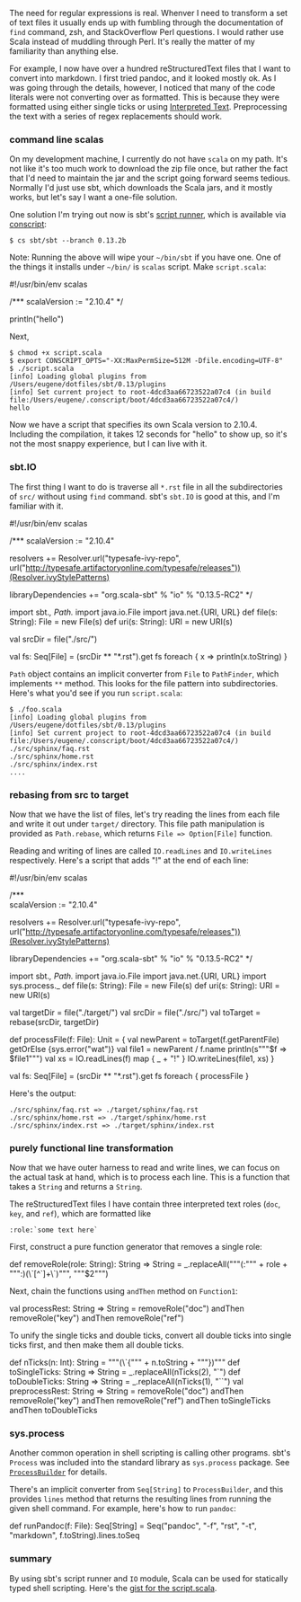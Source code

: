   [1]: http://docutils.sourceforge.net/docs/ref/rst/restructuredtext.html#interpreted-text
  [2]: http://www.scala-sbt.org/release/docs/Detailed-Topics/Scripts.html#sbt-script-runner
  [3]: https://github.com/n8han/conscript
  [4]: http://www.scala-lang.org/api/2.10.4/index.html#scala.sys.process.ProcessBuilder
  [5]: https://gist.github.com/eed3si9n/fc1aa881bd28b48843e3

The need for regular expressions is real. Whenver I need to transform a set of text files it usually ends up with fumbling through the documentation of `find` command, zsh, and StackOverflow Perl questions. I would rather use Scala instead of muddling through Perl. It's really the matter of my familiarity than anything else.

For example, I now have over a hundred reStructuredText files that I want to convert into markdown. I first tried pandoc, and it looked mostly ok. As I was going through the details, however, I noticed that many of the code literals were not converting over as formatted. This is because they were formatted using either single ticks or using [Interpreted Text][1]. Preprocessing the text with a series of regex replacements should work.

### command line scalas

On my development machine, I currently do not have `scala` on my path. It's not like it's too much work to download the zip file once, but rather the fact that I'd need to maintain the jar and the script going forward seems tedious. Normally I'd just use sbt, which downloads the Scala jars, and it mostly works, but let's say I want a one-file solution.

One solution I'm trying out now is sbt's [script runner][2], which is available via [conscript][3]:

    $ cs sbt/sbt --branch 0.13.2b

Note: Running the above will wipe your `~/bin/sbt` if you have one. One of the things it installs under `~/bin/` is `scalas` script. 
Make `script.scala`:

<scala>
#!/usr/bin/env scalas

/***
scalaVersion := "2.10.4"
*/

println("hello")
</scala> <!-- ***/ -->

Next,

    $ chmod +x script.scala
    $ export CONSCRIPT_OPTS="-XX:MaxPermSize=512M -Dfile.encoding=UTF-8"
    $ ./script.scala
    [info] Loading global plugins from /Users/eugene/dotfiles/sbt/0.13/plugins
    [info] Set current project to root-4dcd3aa66723522a07c4 (in build file:/Users/eugene/.conscript/boot/4dcd3aa66723522a07c4/)
    hello

Now we have a script that specifies its own Scala version to 2.10.4. Including the compilation, it takes 12 seconds for "hello" to show up, so it's not the most snappy experience, but I can live with it.

### sbt.IO

The first thing I want to do is traverse all `*.rst` file in all the subdirectories of `src/` without using `find` command. sbt's `sbt.IO` is good at this, and I'm familiar with it.

<scala>
#!/usr/bin/env scalas

/***
scalaVersion := "2.10.4"

resolvers += Resolver.url("typesafe-ivy-repo", url("http://typesafe.artifactoryonline.com/typesafe/releases"))(Resolver.ivyStylePatterns)

libraryDependencies += "org.scala-sbt" % "io" % "0.13.5-RC2"
*/

import sbt._, Path._
import java.io.File
import java.net.{URI, URL}
def file(s: String): File = new File(s)
def uri(s: String): URI = new URI(s)

val srcDir = file("./src/")

val fs: Seq[File] = (srcDir ** "*.rst").get
fs foreach { x => println(x.toString) }

</scala> <!-- ***/ -->

`Path` object contains an implicit converter from `File` to `PathFinder`, which implements `**` method. This looks for the file pattern into subdirectories. Here's what you'd see if you run `script.scala`:

    $ ./foo.scala 
    [info] Loading global plugins from /Users/eugene/dotfiles/sbt/0.13/plugins
    [info] Set current project to root-4dcd3aa66723522a07c4 (in build file:/Users/eugene/.conscript/boot/4dcd3aa66723522a07c4/)
    ./src/sphinx/faq.rst
    ./src/sphinx/home.rst
    ./src/sphinx/index.rst
    ....

### rebasing from src to target

Now that we have the list of files, let's try reading the lines from each file and write it out under `target/` directory. This file path manipulation is provided as `Path.rebase`, which returns `File => Option[File]` function.

Reading and writing of lines are called `IO.readLines` and `IO.writeLines` respectively. Here's a script that adds "!" at the end of each line:

<scala>
#!/usr/bin/env scalas

/***         
scalaVersion := "2.10.4"

resolvers += Resolver.url("typesafe-ivy-repo", url("http://typesafe.artifactoryonline.com/typesafe/releases"))(Resolver.ivyStylePatterns)

libraryDependencies += "org.scala-sbt" % "io" % "0.13.5-RC2"
*/         

import sbt._, Path._
import java.io.File
import java.net.{URI, URL}
import sys.process._
def file(s: String): File = new File(s)
def uri(s: String): URI = new URI(s)

val targetDir = file("./target/")
val srcDir = file("./src/")
val toTarget = rebase(srcDir, targetDir)

def processFile(f: File): Unit = {
  val newParent = toTarget(f.getParentFile) getOrElse {sys.error("wat")}
  val file1 = newParent / f.name
  println(s"""$f => $file1""")
  val xs = IO.readLines(f) map { _ + "!" }
  IO.writeLines(file1, xs)
}

val fs: Seq[File] = (srcDir ** "*.rst").get
fs foreach { processFile }
</scala> <!-- ***/ -->

Here's the output:

    ./src/sphinx/faq.rst => ./target/sphinx/faq.rst
    ./src/sphinx/home.rst => ./target/sphinx/home.rst
    ./src/sphinx/index.rst => ./target/sphinx/index.rst

### purely functional line transformation

Now that we have outer harness to read and write lines, we can focus on the actual task at hand, which is to process each line. This is a function that takes a `String` and returns a `String`.

The reStructuredText files I have contain three interpreted text roles (`doc`, `key`, and `ref`), which are formatted like

    :role:`some text here`

First, construct a pure function generator that removes a single role:

<scala>
def removeRole(role: String): String => String =
  _.replaceAll("""(:""" + role + """:)(\`[^`]+\`)""", """$2""")
</scala> <!--_ -->

Next, chain the functions using `andThen` method on `Function1`:

<scala>
val processRest: String => String =
  removeRole("doc") andThen removeRole("key") andThen removeRole("ref")
</scala>

To unify the single ticks and double ticks, convert all double ticks into single ticks first, and then make them all double ticks.

<scala>
def nTicks(n: Int): String = """(\`{""" + n.toString + """})"""
def toSingleTicks: String => String = 
  _.replaceAll(nTicks(2), "`")
def toDoubleTicks: String => String =
  _.replaceAll(nTicks(1), "``")
val preprocessRest: String => String =
  removeRole("doc") andThen removeRole("key") andThen removeRole("ref") andThen 
  toSingleTicks andThen toDoubleTicks
</scala>

### sys.process

Another common operation in shell scripting is calling other programs. sbt's `Process` was included into the standard library as `sys.process` package. See [`ProcessBuilder`][4] for details.

There's an implicit converter from `Seq[String]` to `ProcessBuilder`, and this provides `lines` method that returns the resulting lines from running the given shell command. For example, here's how to run `pandoc`:

<scala>
def runPandoc(f: File): Seq[String] =
  Seq("pandoc", "-f", "rst", "-t", "markdown", f.toString).lines.toSeq
</scala>

### summary

By using sbt's script runner and `IO` module, Scala can be used for statically typed shell scripting. Here's the [gist for the script.scala][5].

